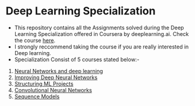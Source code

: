 # Deep Learning Specialization
- This repository contains all the Assignments solved during the Deep Learning Specialization offered in Coursera by deeplearning.ai. Check the course [here](https://www.coursera.org/specializations/deep-learning).
- I strongly reccommend taking the course if you are really interested in Deep learning.
- Specialization Consist of 5 courses stated below:-
1. [Neural Networks and deep learning](https://www.coursera.org/learn/neural-networks-deep-learning?specialization=deep-learning)
2. [Improving Deep Neural Networks](https://www.coursera.org/learn/deep-neural-network?specialization=deep-learning)
3. [Structuring ML Projects](https://www.coursera.org/learn/machine-learning-projects?specialization=deep-learning)
4. [Convolutional Neural Networks](https://www.coursera.org/learn/convolutional-neural-networks?specialization=deep-learning)
5. [Sequence Models](https://www.coursera.org/learn/nlp-sequence-models)
